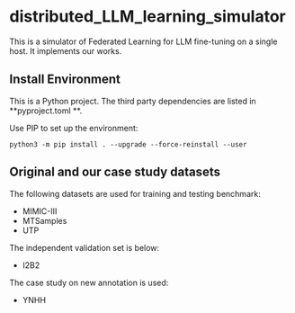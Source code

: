 # distributed_LLM_learning_simulator

This is a simulator of Federated Learning for LLM fine-tuning on a single host. It implements our works.

## Install Environment

This is a Python project. The third party dependencies are listed in **pyproject.toml **.

Use PIP to set up the environment:

```
python3 -m pip install . --upgrade --force-reinstall --user
```

## Original and our case study datasets

The following datasets are used for training and testing benchmark:
- MIMIC-III
- MTSamples
- UTP
  
The independent validation set is below:
- I2B2

The case study on new annotation is used:
- YNHH



